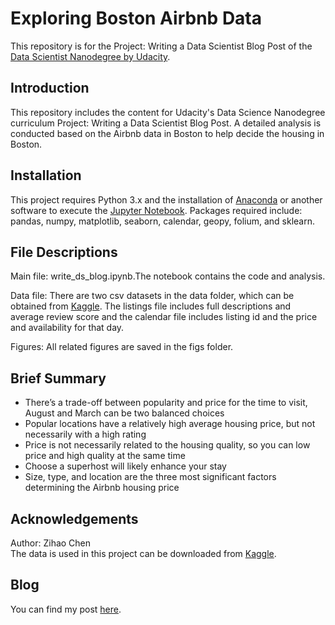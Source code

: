 # Exploring Boston Airbnb Data
This repository is for the Project: Writing a Data Scientist Blog Post of the [Data Scientist Nanodegree by Udacity](https://www.udacity.com/course/data-scientist-nanodegree--nd025).

## Introduction
This repository includes the content for Udacity's Data Science Nanodegree curriculum Project: Writing a Data Scientist Blog Post. A detailed analysis is conducted based on the Airbnb data in Boston to help decide the housing in Boston.

## Installation
This project requires Python 3.x and the installation of [Anaconda](https://www.anaconda.com/) or another software to execute the [Jupyter Notebook](https://ipython.org/notebook.html).
Packages required include: pandas, numpy, matplotlib, seaborn, calendar, geopy, folium, and sklearn.

## File Descriptions
Main file: write_ds_blog.ipynb.The notebook contains the code and analysis.

Data file: There are two csv datasets in the data folder, which can be obtained from [Kaggle](https://www.kaggle.com/airbnb/boston). The listings file includes full descriptions and average review score and the calendar file includes listing id and the price and availability for that day.

Figures: All related figures are saved in the figs folder.

## Brief Summary
* There’s a trade-off between popularity and price for the time to visit, August and March can be two balanced choices
* Popular locations have a relatively high average housing price, but not necessarily with a high rating
* Price is not necessarily related to the housing quality, so you can low price and high quality at the same time
* Choose a superhost will likely enhance your stay
* Size, type, and location are the three most significant factors determining the Airbnb housing price

## Acknowledgements
Author: Zihao Chen<br/>
The data is used in this project can be downloaded from [Kaggle](https://www.kaggle.com/airbnb/boston).

## Blog
You can find my post [here](https://medium.com/@chenzh0828/data-tells-you-how-to-choose-airbnb-in-boston-that-fits-you-best-edbb0dd64994).
